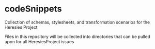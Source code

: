 # codeSnippets
Collection of schemas, stylesheets, and transformation scenarios for the Heresies Project

Files in this repository will be collected into directories that can be pulled upon for all HeresiesProject issues

